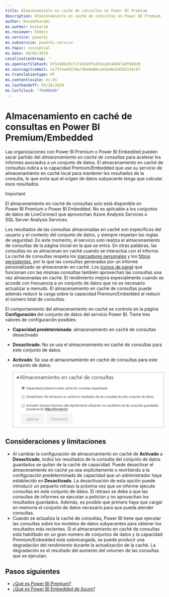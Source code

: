 ```yaml
---
title: Almacenamiento en caché de consultas en Power BI Premium
description: Almacenamiento en caché de consultas en Power BI Premium
author: KesemSharabi
ms.author: kesharab
ms.reviewer: bhmerc
ms.service: powerbi
ms.subservice: powerbi-service
ms.topic: conceptual
ms.date: 10/04/2019
LocalizationGroup: ''
ms.openlocfilehash: bf9248b29c71f42de9fed53ee0148847a8f60d30
ms.sourcegitcommit: a175faed9378a7d040a08ced3e46e54503334c07
ms.translationtype: HT
ms.contentlocale: es-ES
ms.lasthandoff: 03/18/2020
ms.locfileid: "79488646"
---
```

# <a name="query-caching-in-power-bi-premiumembedded"></a>Almacenamiento en caché de consultas en Power BI Premium/Embedded

Las organizaciones con Power BI Premium o Power BI Embedded pueden sacar partido del *almacenamiento en caché de consultas* para acelerar los informes asociados a un conjunto de datos. El almacenamiento en caché de consultas indica a la capacidad Premium/Embedded que use su servicio de almacenamiento en caché local para mantener los resultados de la consulta, lo que evita que el origen de datos subyacente tenga que calcular esos resultados.

> [!IMPORTANT]
> El almacenamiento en caché de consultas solo está disponible en Power BI Premium o Power BI Embedded. No es aplicable a los conjuntos de datos de LiveConnect que aprovechan Azure Analysis Services o SQL Server Analysis Services.

Los resultados de las consultas almacenadas en caché son específicos del usuario y el contexto del conjunto de datos, y siempre respetan las reglas de seguridad. En este momento, el servicio solo realiza el almacenamiento de consultas de la página inicial en la que se entra. En otras palabras, las consultas no se almacenan en caché cuando se interactúa con el informe. La caché de consultas respeta los [marcadores personales](consumer/end-user-bookmarks.md#personal-bookmarks) y los [filtros persistentes](https://powerbi.microsoft.com/blog/announcing-persistent-filters-in-the-service/), por lo que las consultas generadas por un informe personalizado se almacenarán en caché. Los [iconos de panel](service-dashboard-tiles.md) que funcionan con las mismas consultas también aprovechan las consultas una vez almacenadas en caché. El rendimiento mejora especialmente cuando se accede con frecuencia a un conjunto de datos que no es necesario actualizar a menudo. El almacenamiento en caché de consultas puede además reducir la carga sobre la capacidad Premium/Embedded al reducir el número total de consultas.

El comportamiento del almacenamiento en caché se controla en la página **Configuración** del conjunto de datos del servicio Power BI. Tiene tres valores de configuración posibles:

- **Capacidad predeterminada**: almacenamiento en caché de consultas desactivado
- **Desactivado**: No se usa el almacenamiento en caché de consultas para este conjunto de datos.
- **Activado**: Se usa el almacenamiento en caché de consultas para este conjunto de datos.

    ![Cuadro de diálogo Caché de consultas](media/power-bi-query-caching/power-bi-query-3-options.png)

## <a name="considerations-and-limitations"></a>Consideraciones y limitaciones

- Al cambiar la configuración de almacenamiento en caché de **Activado** a **Desactivado**, todos los resultados de la consulta del conjunto de datos guardados se quitan de la caché de capacidad. Puede desactivar el almacenamiento en caché ya sea explícitamente o revirtiendo a la configuración predeterminada de capacidad que un administrador haya establecido en **Desactivado**. La desactivación de esta opción puede introducir un pequeño retraso la próxima vez que un informe ejecute consultas en este conjunto de datos. El retraso se debe a que las consultas de informes se ejecutan a petición y no aprovechan los resultados guardados. Además, es posible que primero haya que cargar en memoria el conjunto de datos necesario para que pueda atender consultas.
- Cuando se actualiza la caché de consultas, Power BI tiene que ejecutar las consultas sobre los modelos de datos subyacentes para obtener los resultados más recientes. Si el almacenamiento en caché de consultas está habilitado en un gran número de conjuntos de datos y la capacidad Premium/Embedded está sobrecargada, se puede producir una degradación del rendimiento durante la actualización de la caché. La degradación es el resultado del aumento del volumen de las consultas que se ejecutan.

## <a name="next-steps"></a>Pasos siguientes

* [¿Qué es Power BI Premium?](service-premium-what-is.md)
* [¿Qué es Power BI Embedded de Azure?](developer/embedded/azure-pbie-what-is-power-bi-embedded.md)
